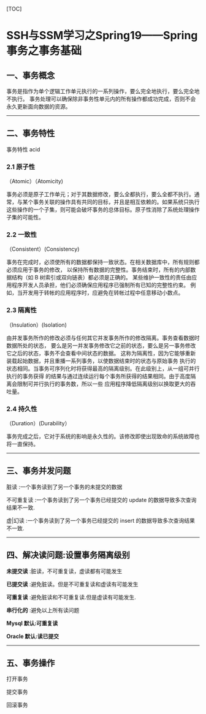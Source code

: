 [TOC]

# SSH与SSM学习之Spring19——Spring事务之事务基础

## 一、事务概念

事务是指作为单个逻辑工作单元执行的一系列操作，要么完全地执行，要么完全地不执行。
事务处理可以确保除非事务性单元内的所有操作都成功完成，否则不会永久更新面向数据的资源。

---
## 二、事务特性
事务特性 acid

### 2.1 原子性

（Atomic）（Atomicity)

事务必须是原子工作单元；对于其数据修改，要么全都执行，要么全都不执行。通常，与某个事务关联的操作具有共同的目标，并且是相互依赖的。如果系统只执行这些操作的一个子集，则可能会破坏事务的总体目标。原子性消除了系统处理操作子集的可能性。


### 2.2 一致性

（Consistent）(Consistency)

事务在完成时，必须使所有的数据都保持一致状态。在相关数据库中，所有规则都必须应用于事务的修改，
以保持所有数据的完整性。事务结束时，所有的内部数据结构（如 B 树索引或双向链表）都必须是正确的。
某些维护一致性的责任由应用程序开发人员承担，他们必须确保应用程序已强制所有已知的完整性约束。
例如，当开发用于转帐的应用程序时，应避免在转帐过程中任意移动小数点。

### 2.3 隔离性

（Insulation）(Isolation)

由并发事务所作的修改必须与任何其它并发事务所作的修改隔离。事务查看数据时数据所处的状态，
要么是另一并发事务修改它之前的状态，要么是另一事务修改它之后的状态，事务不会查看中间状态的数据。
这称为隔离性，因为它能够重新装载起始数据，并且重播一系列事务，以使数据结束时的状态与原始事务
执行的状态相同。当事务可序列化时将获得最高的隔离级别。在此级别上，从一组可并行执行的事务获得
的结果与通过连续运行每个事务所获得的结果相同。由于高度隔离会限制可并行执行的事务数，所以一些
应用程序降低隔离级别以换取更大的吞吐量。

### 2.4 持久性

（Duration）(Durability）

事务完成之后，它对于系统的影响是永久性的。该修改即使出现致命的系统故障也将一直保持。


----

## 三、事务并发问题

脏读 :一个事务读到了另一个事务的未提交的数据

不可重复读 :一个事务读到了另一个事务已经提交的 update 的数据导致多次查询结果不一致.

虚|幻读 :一个事务读到了另一个事务已经提交的 insert 的数据导致多次查询结果不一致.

----

## 四、解决读问题:设置事务隔离级别

**未提交读** :脏读，不可重复读，虚读都有可能发生

**已提交读** :避免脏读。但是不可重复读和虚读有可能发生

**可重复读** :避免脏读和不可重复读.但是虚读有可能发生.

**串行化的** :避免以上所有读问题


**Mysql 默认:可重复读**

**Oracle 默认:读已提交**


----

## 五、事务操作

打开事务

提交事务

回滚事务

